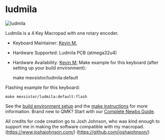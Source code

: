 # ludmila

![ludmila](https://imgur.com/a/QnQTltS)

Ludmila is a 4 Key Macropad with one rotary encoder.

* Keyboard Maintainer: [Kevin M.](https://github.com/mexsistor)
* Hardware Supported: Ludmila PCB (atmega32u4)
* Hardware Availability: [Kevin M:](https://www.mexsistor.com/)
Make example for this keyboard (after setting up your build environment):

    make mexsistor/ludmila:default

Flashing example for this keyboard:

    make mexsistor/ludmila:default:flash

See the [build environment setup](https://docs.qmk.fm/#/getting_started_build_tools) and the [make instructions](https://docs.qmk.fm/#/getting_started_make_guide) for more information. Brand new to QMK? Start with our [Complete Newbs Guide](https://docs.qmk.fm/#/newbs).

All credits for code creation go to Josh Johnson, who was kind enough to support me in making the software compatible with my macropad.
(<https://www.joshajohnson.com/>)
(<https://github.com/joshajohnson/>)
